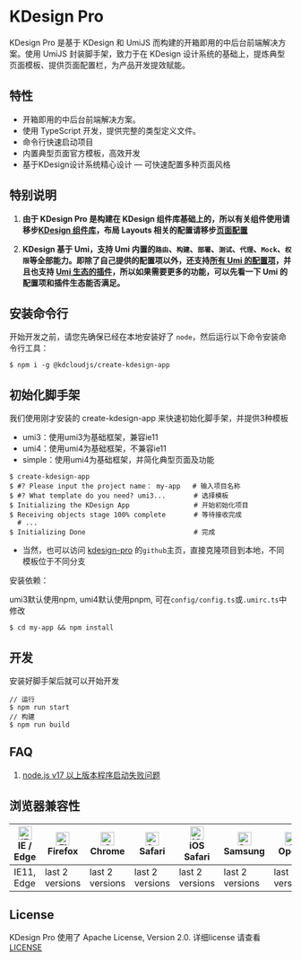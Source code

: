 # KDesign Pro

KDesign Pro 是基于 KDesign 和 UmiJS 而构建的开箱即用的中后台前端解决方案。使用 UmiJS 封装脚手架，致力于在 KDesign 设计系统的基础上，提炼典型页面模板、提供页面配置栏，为产品开发提效赋能。


## 特性
- 开箱即用的中后台前端解决方案。
- 使用 TypeScript 开发，提供完整的类型定义文件。
- 命令行快速启动项目
- 内置典型页面官方模板，高效开发
- 基于KDesign设计系统精心设计
— 可快速配置多种页面风格

## **特别说明**

1. **由于 KDesign Pro 是构建在 KDesign 组件库基础上的，所以有关组件使用请移步[KDesign 组件库](https://react.kingdee.design/components/overview)，布局 Layouts 相关的配置请移步[页面配置](/docs/setting.md)**

2. **KDesign 基于 Umi，支持 Umi 内置的`路由`、`构建`、`部署`、`测试`、`代理`、`Mock`、`权限`等全部能力。即除了自己提供的配置项以外，还支持[所有 Umi 的配置项](https://v3.umijs.org/zh-CN/config)，并且也支持 [Umi 生态的插件](https://v3.umijs.org/zh-CN/plugins/preset-react)，所以如果需要更多的功能，可以先看一下 Umi 的配置项和插件生态能否满足。**

## 安装命令行

开始开发之前，请您先确保已经在本地安装好了 `node`，然后运行以下命令安装命令行工具：

```shell
$ npm i -g @kdcloudjs/create-kdesign-app
```

## 初始化脚手架

我们使用刚才安装的 create-kdesign-app 来快速初始化脚手架，并提供3种模板
- umi3：使用umi3为基础框架，兼容ie11
- umi4：使用umi4为基础框架，不兼容ie11
- simple：使用umi4为基础框架，并简化典型页面及功能

```shell
$ create-kdesign-app                     
$ #? Please input the project name： my-app   # 输入项目名称
$ #? What template do you need? umi3...       # 选择模板
$ Initializing the KDesign App                # 开始初始化项目
$ Receiving objects stage 100% complete       # 等待接收完成
  # ...
$ Initializing Done                           # 完成
```

- 当然，也可以访问 [kdesign-pro](https://github.com/kingdee/kdesign-pro) 的`github`主页，直接克隆项目到本地，不同模板位于不同分支

安装依赖：

umi3默认使用npm, umi4默认使用pnpm, 可在`config/config.ts`或`.umirc.ts`中修改

```shell
$ cd my-app && npm install
```


## 开发

安装好脚手架后就可以开始开发

```shell
// 运行
$ npm run start
// 构建
$ npm run build
```

## FAQ
1. [node.js v17 以上版本程序启动失败问题](https://github.com/kingdee/kdesign-pro/issues/9)

## 浏览器兼容性

| [<img src="https://raw.githubusercontent.com/alrra/browser-logos/master/src/edge/edge_48x48.png" alt="IE / Edge" width="24px" height="24px" />](http://godban.github.io/browsers-support-badges/)<br/>IE / Edge | [<img src="https://raw.githubusercontent.com/alrra/browser-logos/master/src/firefox/firefox_48x48.png" alt="Firefox" width="24px" height="24px" />](http://godban.github.io/browsers-support-badges/)<br/>Firefox | [<img src="https://raw.githubusercontent.com/alrra/browser-logos/master/src/chrome/chrome_48x48.png" alt="Chrome" width="24px" height="24px" />](http://godban.github.io/browsers-support-badges/)<br/>Chrome | [<img src="https://raw.githubusercontent.com/alrra/browser-logos/master/src/safari/safari_48x48.png" alt="Safari" width="24px" height="24px" />](http://godban.github.io/browsers-support-badges/)<br/>Safari | [<img src="https://raw.githubusercontent.com/alrra/browser-logos/master/src/safari-ios/safari-ios_48x48.png" alt="iOS Safari" width="24px" height="24px" />](http://godban.github.io/browsers-support-badges/)<br/>iOS Safari | [<img src="https://raw.githubusercontent.com/alrra/browser-logos/master/src/samsung-internet/samsung-internet_48x48.png" alt="Samsung" width="24px" height="24px" />](http://godban.github.io/browsers-support-badges/)<br/>Samsung | [<img src="https://raw.githubusercontent.com/alrra/browser-logos/master/src/opera/opera_48x48.png" alt="Opera" width="24px" height="24px" />](http://godban.github.io/browsers-support-badges/)<br/>Opera |
| --------- | --------- | --------- | --------- | --------- | --------- | --------- |
| IE11, Edge| last 2 versions| last 2 versions| last 2 versions| last 2 versions| last 2 versions| last 2 versions

## License
KDesign Pro 使用了 Apache License, Version 2.0. 详细license 请查看 [LICENSE](./LICENSE)
